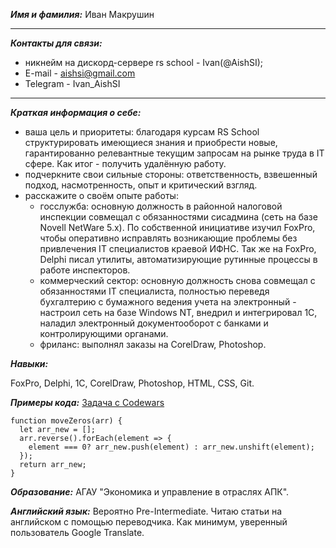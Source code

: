 ***Имя и фамилия:*** Иван Макрушин
___


***Контакты для связи:***
* никнейм на дискорд-сервере rs school - Ivan(@AishSI);
* E-mail - aishsi@gmail.com
* Telegram - Ivan_AishSI

---

***Краткая информация о себе:***
* ваша цель и приоритеты: благодаря курсам RS School структурировать имеющиеся знания и приобрести новые, гарантированно релевантные текущим запросам на рынке труда в IT сфере. Как итог - получить удалённую работу.
* подчеркните свои сильные стороны: ответственность, взвешенный подход, насмотренность, опыт и критический взгляд.
* расскажите о своём опыте работы:
    * госслужба: основную должность в районной налоговой инспекции совмещал с обязанностями сисадмина (сеть на базе Novell NetWare 5.x). По собственной инициативе изучил FoxPro, чтобы оперативно исправлять возникающие проблемы без привлечения IT специалистов краевой ИФНС. Так же на FoxPro, Delphi писал утилиты, автоматизирующие рутинные процессы в работе инспекторов.
    * коммерческий сектор: основную должность снова совмещал с обязанностями IT специалиста, полностью переведя бухгалтерию с бумажного ведения учета на электронный - настроил сеть на базе Windows NT, внедрил и интегрировал 1С, наладил электронный документооборот с банками и контролирующими органами.
    * фриланс: выполнял заказы на CorelDraw, Photoshop. 


***Навыки:*** 

FoxPro, Delphi, 1С, CorelDraw, Photoshop, HTML, CSS, Git. 


***Примеры кода:*** 
[Задача с Codewars](https://www.codewars.com/kata/52597aa56021e91c93000cb0 "Write an algorithm that takes an array and moves all of the zeros to the end, preserving the order of the other elements.")
```
function moveZeros(arr) {
  let arr_new = [];  
  arr.reverse().forEach(element => {
    element === 0? arr_new.push(element) : arr_new.unshift(element);
  });  
  return arr_new;
}
```

***Образование:*** 
АГАУ "Экономика и управление в отраслях АПК".


***Английский язык:*** 
Вероятно Pre-Intermediate. Читаю статьи на английском с помощью переводчика. Как минимум, уверенный пользователь Google Translate.